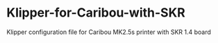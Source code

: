 # Klipper-for-Caribou-with-SKR
Klipper configuration file for Caribou MK2.5s printer with SKR 1.4 board 
